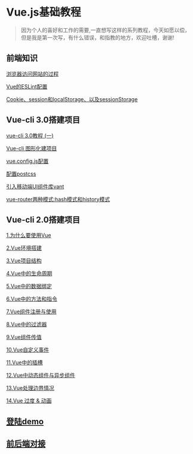 # Vue.js基础教程

> 因为个人的喜好和工作的需要,一直想写这样的系列教程，今天如愿以偿，但是我是第一次写，有什么错误，和指教的地方，欢迎吐槽，谢谢!
## 前端知识
<a href="https://github.com/scnu-kevinkong/Vue.js-/issues/27" target="_blank">浏览器访问网站的过程</a>

<a href="https://github.com/scnu-kevinkong/Vue.js-/issues/25" target="_blank">Vue的ESLint配置 </a>

<a href="https://github.com/scnu-kevinkong/Vue.js-/issues/26" target="_blank">Cookie、session和localStorage、以及sessionStorage </a>
## Vue-cli 3.0搭建项目
<a href="https://github.com/scnu-kevinkong/Vue.js-/issues/18" target="_blank">vue-cli 3.0教程 (一) </a>

<a href="https://github.com/scnu-kevinkong/Vue.js-/issues/20" target="_blank">Vue-cli 图形化建项目 </a>

<a href="https://github.com/scnu-kevinkong/Vue.js-/issues/21" target="_blank">vue.config.js配置 </a>

<a href="https://github.com/scnu-kevinkong/Vue.js-/issues/22" target="_blank">配置postcss </a>

<a href="https://github.com/scnu-kevinkong/Vue.js-/issues/23" target="_blank">引入移动端UI组件库vant </a>

<a href="https://github.com/scnu-kevinkong/Vue.js-/issues/19" target="_blank">vue-router两种模式:hash模式和history模式</a>

## Vue-cli 2.0搭建项目
<a href="https://github.com/scnu-kevinkong/Vue.js-/issues/1" target="_blank">1.为什么要使用Vue</a>

<a href="https://github.com/scnu-kevinkong/Vue.js-/issues/2" target="_blank">2.Vue环境搭建</a>

<a href="https://github.com/scnu-kevinkong/Vue.js-/issues/3" target="_blank">3.Vue项目结构</a>

<a href="https://github.com/scnu-kevinkong/Vue.js-/issues/4" target="_blank">4.Vue中的生命周期</a>

<a href="https://github.com/scnu-kevinkong/Vue.js-/issues/5" target="_blank">5.Vue中的数据绑定</a>

<a href="https://github.com/scnu-kevinkong/Vue.js-/issues/6" target="_blank">6.Vue中的方法和指令</a>

<a href="https://github.com/scnu-kevinkong/Vue.js-/issues/7" target="_blank">7.Vue组件注册与使用</a>

<a href="https://github.com/scnu-kevinkong/Vue.js-/issues/8" target="_blank">8.Vue中的过滤器</a>

<a href="https://github.com/scnu-kevinkong/Vue.js-/issues/9" target="_blank">9.Vue组件传值</a>

<a href="https://github.com/scnu-kevinkong/Vue.js-/issues/10" target="_blank">10.Vue自定义事件</a>

<a href="https://github.com/scnu-kevinkong/Vue.js-/issues/12" target="_blank">11.Vue中的插槽</a>

<a href="https://github.com/scnu-kevinkong/Vue.js-/issues/13" target="_blank">12.Vue中动态组件与异步组件</a>

<a href="https://github.com/scnu-kevinkong/Vue.js-/issues/14" target="_blank">13.Vue处理边界情况</a>

<a href="https://github.com/scnu-kevinkong/Vue.js-/issues/15" target="_blank">14.Vue 过度 & 动画</a>

## <a href="https://github.com/scnu-kevinkong/Vue.js-/issues/16" target="_blank">登陆demo</a>

## <a href="https://github.com/scnu-kevinkong/Vue.js-/issues/17" target="_blank">前后端对接</a>